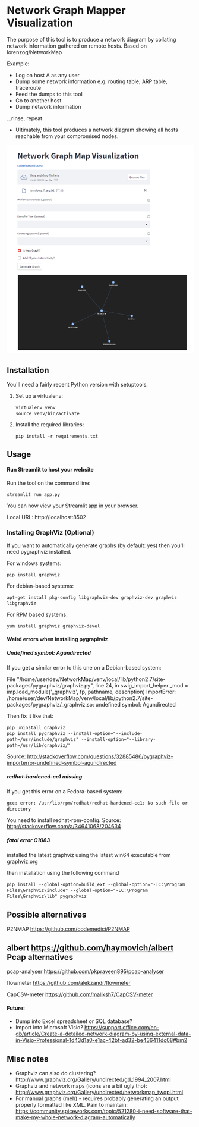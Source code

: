 Network Graph Mapper Visualization
=================================

The purpose of this tool is to produce a network diagram by collating network information gathered on remote hosts.
Based on lorenzog/NetworkMap

Example:

* Log on host A as any user
* Dump some network information e.g. routing table, ARP table, traceroute
* Feed the dumps to this tool
* Go to another host
* Dump network information

...rinse, repeat

* Ultimately, this tool produces a network diagram showing all hosts reachable
  from your compromised nodes.

![Sample screenshot](example.png?raw=true "Simple Network Example")


Installation
------------

You'll need a fairly recent Python version with setuptools.

1. Set up a virtualenv:

       virtualenv venv
       source venv/bin/activate

2. Install the required libraries:

       pip install -r requirements.txt

Usage
-----

#### Run Streamlit to host your website

Run the tool on the command line:

    streamlit run app.py

You can now view your Streamlit app in your browser.

  Local URL: http://localhost:8502


### Installing GraphViz (Optional)

If you want to automatically generate graphs (by default: yes) then you'll need
pygraphviz installed.

For windows systems:

    pip install graphviz

For debian-based systems:

    apt-get install pkg-config libgraphviz-dev graphviz-dev graphviz libgraphviz

For RPM based systems:

    yum install graphviz graphviz-devel

#### Weird errors when installing pygraphviz

##### Undefined symbol: Agundirected

If you get a similar error to this one on a Debian-based system:

File "/home/user/dev/NetworkMap/venv/local/lib/python2.7/site-packages/pygraphviz/graphviz.py", line 24, in
swig_import_helper
_mod = imp.load_module('_graphviz', fp, pathname, description)
ImportError: /home/user/dev/NetworkMap/venv/local/lib/python2.7/site-packages/pygraphviz/_graphviz.so: undefined symbol:
Agundirected

Then fix it like that:

    pip uninstall graphviz
    pip install pygraphviz --install-option="--include-path=/usr/include/graphviz" --install-option="--library-path=/usr/lib/graphviz/"

Source: http://stackoverflow.com/questions/32885486/pygraphviz-importerror-undefined-symbol-agundirected

##### redhat-hardened-cc1 missing

If you get this error on a Fedora-based system:

    gcc: error: /usr/lib/rpm/redhat/redhat-hardened-cc1: No such file or directory

You need to install redhat-rpm-config. Source: http://stackoverflow.com/a/34641068/204634

##### fatal error C1083

installed the latest graphviz using the latest win64 executable from graphviz.org

then installation using the following command

    pip install --global-option=build_ext --global-option="-IC:\Program Files\Graphviz\include" --global-option="-LC:\Program Files\Graphviz\lib" pygraphviz

Possible alternatives
---------------------

P2NMAP https://github.com/codemedici/P2NMAP


albert https://github.com/haymovich/albert
Pcap alternatives
---------------------

pcap-analyser https://github.com/pkpraveen895/pcap-analyser

flowmeter https://github.com/alekzandr/flowmeter

CapCSV-meter https://github.com/maliksh7/CapCSV-meter

#### Future:

* Dump into Excel spreadsheet or SQL database?
* Import into Microsoft
  Visio? https://support.office.com/en-gb/article/Create-a-detailed-network-diagram-by-using-external-data-in-Visio-Professional-1d43d1a0-e1ac-42bf-ad32-be436411dc08#bm2

Misc notes
----------

* Graphviz can also do clustering? http://www.graphviz.org/Gallery/undirected/gd_1994_2007.html
* Graphviz and network maps (icons are a bit ugly tho): http://www.graphviz.org/Gallery/undirected/networkmap_twopi.html
* For manual graphs (meh) - requires probably generating an output properly formatted like XML. Pain to
  maintain: https://community.spiceworks.com/topic/521280-i-need-software-that-make-my-whole-network-diagram-automatically
